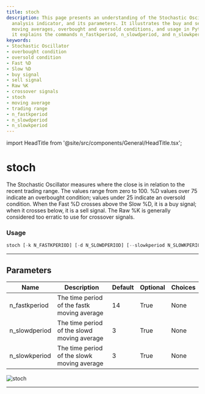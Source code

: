 ```yaml
---
title: stoch
description: This page presents an understanding of the Stochastic Oscillator, a technical
  analysis indicator, and its parameters. It illustrates the buy and sell signals,
  moving averages, overbought and oversold conditions, and usage in Python. Particularly,
  it explains the commands n_fastkperiod, n_slowdperiod, and n_slowkperiod.
keywords:
- Stochastic Oscillator
- overbought condition
- oversold condition
- Fast %D
- Slow %D
- buy signal
- sell signal
- Raw %K
- crossover signals
- stoch
- moving average
- trading range
- n_fastkperiod
- n_slowdperiod
- n_slowkperiod
---
```


import HeadTitle from '@site/src/components/General/HeadTitle.tsx';

<HeadTitle title="stoch - Ta - Stocks - Reference | OpenBB Terminal Docs" />

# stoch

The Stochastic Oscillator measures where the close is in relation to the recent trading range. The values range from zero to 100. %D values over 75 indicate an overbought condition; values under 25 indicate an oversold condition. When the Fast %D crosses above the Slow %D, it is a buy signal; when it crosses below, it is a sell signal. The Raw %K is generally considered too erratic to use for crossover signals.

### Usage

```python
stoch [-k N_FASTKPERIOD] [-d N_SLOWDPERIOD] [--slowkperiod N_SLOWKPERIOD]
```

---

## Parameters

| Name | Description | Default | Optional | Choices |
| ---- | ----------- | ------- | -------- | ------- |
| n_fastkperiod | The time period of the fastk moving average | 14 | True | None |
| n_slowdperiod | The time period of the slowd moving average | 3 | True | None |
| n_slowkperiod | The time period of the slowk moving average | 3 | True | None |

![stoch](https://user-images.githubusercontent.com/46355364/154311913-d58e58bb-d116-44dd-ae4b-44e59c25f22a.png)

---
